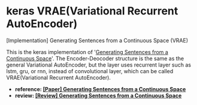 # keras VRAE(Variational Recurrent AutoEncoder)
[Implementation] Generating Sentences from a Continuous Space (VRAE)

This is the keras implementation of '[Generating Sentences from a Continuous Space](https://arxiv.org/abs/1511.06349)'. The Encoder-Deocoder structure is the same as the general Variational AutoEncoder, but the layer uses recurrent layer such as lstm, gru, or rnn, instead of convolutional layer, which can be called VRAE(Variational Recurrent AutoEncoder).

- <b>reference: [[Paper] Generating Sentences from a Continuous Space](https://arxiv.org/abs/1511.06349)</b>
- <b>review: [[Review] Generating Sentences from a Continuous Space](https://bigshanedogg.github.io/posts/variational-recurrent-auto-encoder)</b>
